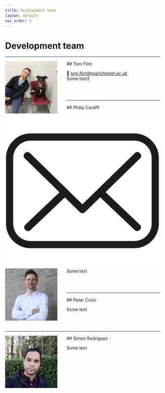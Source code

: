```yaml
---
title: Development team
layout: default
nav_order: 5
---
```


# Development team

---
<img align="left" width="170" style="padding-right:30px" src="images/tom.jpeg"/>
## Tom Flint

:e-mail: tom.flint@manchester.ac.uk <br>
<img align="left" style="display:inline" src="mail.svg"> Some text2 

<br>
<br>

---
<img align="left" width="170" style="padding-right:30px" src="images/philip.jpeg"/>
## Philip Cardiff

Some text

<br>
<br>

---
<img align="left" width="170" style="padding-right:30px" src=""/>
## Petar Cosic

Some text

<br>
<br>


---
<img align="left" width="170" style="padding-right:30px" src="images/simon.jpeg"/>
## Simon Rodriguez

Some text

<br>
<br>